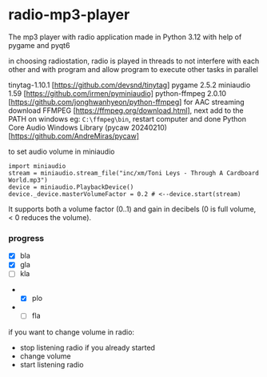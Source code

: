 # radio-mp3-player
The mp3 player with radio application made in Python 3.12  with help of pygame and pyqt6

in choosing radiostation, radio is played in threads to not interfere with each other and
with program and allow program to execute other tasks in parallel



tinytag-1.10.1 [https://github.com/devsnd/tinytag]
pygame 2.5.2
miniaudio 1.59 [https://github.com/irmen/pyminiaudio]
python-ffmpeg 2.0.10 [https://github.com/jonghwanhyeon/python-ffmpeg]
for AAC streaming download FFMPEG [https://ffmpeg.org/download.html],
next add to the PATH on windows eg: `C:\ffmpeg\bin`, restart computer and done
Python Core Audio Windows Library (pycaw 20240210) [https://github.com/AndreMiras/pycaw]

to set audio volume in miniaudio


    import miniaudio
    stream = miniaudio.stream_file("inc/xm/Toni Leys - Through A Cardboard World.mp3")
    device = miniaudio.PlaybackDevice()
    device._device.masterVolumeFactor = 0.2 # <--device.start(stream)

It supports both a volume factor (0..1) and gain in decibels 
(0 is full volume, < 0 reduces the volume).

### progress
- [x] bla
- [x] gla
- [ ] kla
- - [x] plo
- - [ ] fla

if you want to change volume in radio:
- stop listening radio if you already started
- change volume 
- start listening radio